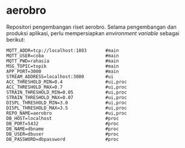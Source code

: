 # aerobro
Repositori pengembangan riset aerobro. Selama pengembangan dan produksi aplikasi, perlu mempersiapkan 
_environment variable_ sebagai berikut:

```
MQTT_ADDR=tcp://localhost:1883       #main
MQTT_USER=coba                       #main
MQTT_PWD=rahasia                     #main
MSG_TOPIC=topik                      #main
APP_PORT=3000                        #main
STREAM_ADDRESS=localhost:3000        #ui
ACC_THRESHOLD_MIN=0.4                #ui,proc
ACC_THRESHOLD_MAX=0.7                #ui,proc
STRAIN_THRESHOLD_MIN=0.05            #ui,proc
STRAIN_THRESHOLD_MAX=0.07            #ui,proc
DISPL_THRESHOLD_MIN=3.0              #ui,proc
DISPL_THRESHOLD_MAX=3.5              #ui,proc
REPO_NAME=aerobro                    #ui,proc
DB_HOST=localhost                    #proc
DB_PORT=5432                         #proc
DB_NAME=dbname                       #proc
DB_USER=dbuser                       #proc
DB_PASSWORD=dbpassword               #proc
```
